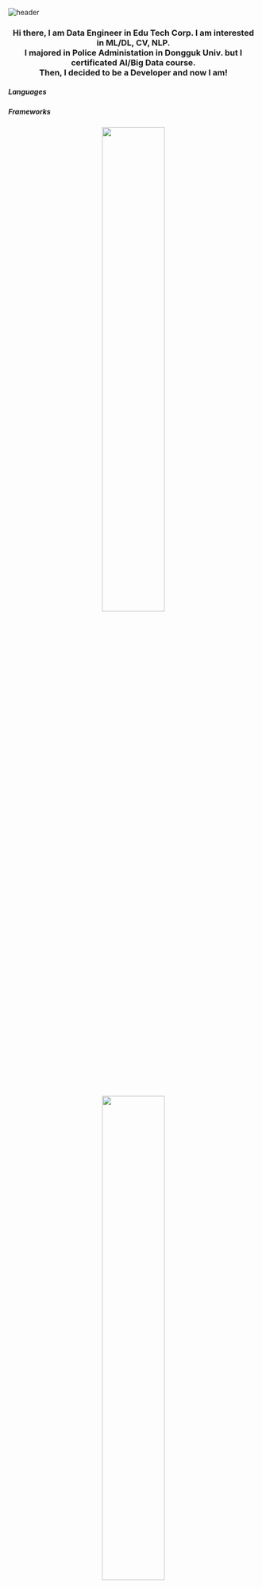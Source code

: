 ![header](https://capsule-render.vercel.app/api?type=waving&color=_hexcode&theme=github_dark_dimmed&height=120&animation=fadeIn&section=footer&text=Pythonzzgr&fontAlign=70)
### <center>Hi there, I am Data Engineer in Edu Tech Corp. I am interested in ML/DL, CV, NLP.<br>I majored in Police Administation in Dongguk Univ. but I certificated AI/Big Data course.<br>Then, I decided to be a Developer and now I am!</center>

##### Languages

##### Frameworks

<a href="s">
  <center><img src="https://github-readme-stats.vercel.app/api?username=pythonzzgr&theme=github_dark_dimmed&show_icons=true" width="50%" /></center>
  <center><img src="https://github-readme-stats.vercel.app/api/top-langs/?username=pythonzzgr&layout=compact&theme=github_dark_dimmed" width="50%"/></center>
</a>

